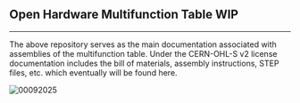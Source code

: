 ## Open Hardware Multifunction Table WIP ##
___
The above repository serves as the main documentation associated with assemblies of the multifunction table.
Under the CERN-OHL-S v2 license documentation includes the bill of materials, assembly instructions, STEP files,
etc. which eventually will be found here.

![00092025]('main/MEDIA/PHOTOS/00092025.jpg')